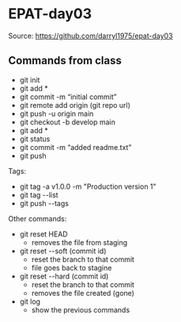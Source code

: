 # EPAT-day03
Source: https://github.com/darryl1975/epat-day03

## Commands from class
* git init
* git add * 
* git commit -m “initial commit”
* git remote add origin (git repo url)
* git push -u origin main
* git checkout -b develop main
* git add *
* git status
* git commit -m “added readme.txt”
* git push

Tags:
* git tag -a v1.0.0 -m "Production version 1"
* git tag --list
* git push --tags


Other commands: 
* git reset HEAD
    * removes the file from staging
* git reset --soft (commit id)
    * reset the branch to that commit
    * file goes back to stagine
* git reset --hard (commit id)
    * reset the branch to that commit
    * removes the file created (gone)
* git log
    * show the previous commands
